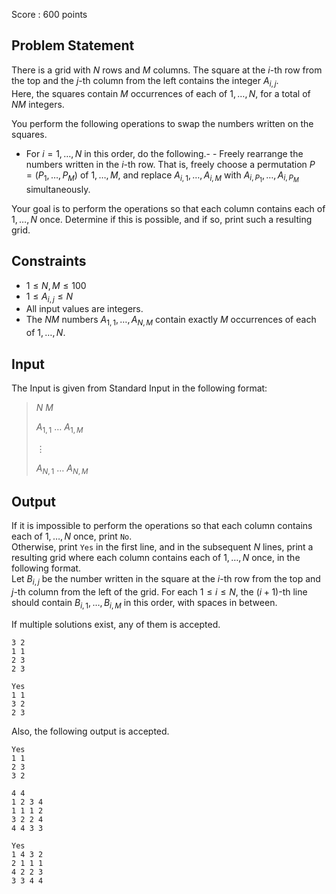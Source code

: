 Score : $600$ points

## Problem Statement

There is a grid with $N$ rows and $M$ columns. The square at the $i$-th row from the top and the $j$-th column from the left contains the integer $A_{i,j}$.<br>
Here, the squares contain $M$ occurrences of each of $1,\ldots,N$, for a total of $NM$ integers.

You perform the following operations to swap the numbers written on the squares.

- For $i=1,\ldots,N$ in this order, do the following.-   - Freely rearrange the numbers written in the $i$-th row. That is, freely choose a permutation $P=(P_{1},\ldots,P_{M})$ of $1,\ldots,M$, and replace $A_{i,1},\ldots,A_{i,M}$ with $A_{i,P_{1}},\ldots,A_{i,P_{M}}$ simultaneously.

Your goal is to perform the operations so that each column contains each of $1,\ldots,N$ once. Determine if this is possible, and if so, print such a resulting grid.

## Constraints

- $1 \leq N,M \leq 100$
- $1 \leq A_{i,j} \leq N$
- All input values are integers.
- The $NM$ numbers $A_{1,1},\ldots,A_{N,M}$ contain exactly $M$ occurrences of each of $1,\ldots,N$.

## Input

The Input is given from Standard Input in the following format:

> $N$ $M$
> 
> $A_{1,1}$ $\ldots$ $A_{1,M}$
> 
> $\vdots$
> 
> $A_{N,1}$ $\ldots$ $A_{N,M}$

## Output

If it is impossible to perform the operations so that each column contains each of $1,\ldots,N$ once, print `No`.<br>
Otherwise, print `Yes` in the first line, and in the subsequent $N$ lines, print a resulting grid where each column contains each of $1,\ldots,N$ once, in the following format.<br>
Let $B_{i,j}$ be the number written in the square at the $i$-th row from the top and $j$-th column from the left of the grid. For each $1\leq i \leq N$, the $(i+1)$-th line should contain $B_{i,1},\ldots,B_{i,M}$ in this order, with spaces in between.

If multiple solutions exist, any of them is accepted.

```input1
3 2
1 1
2 3
2 3
```

```output1
Yes
1 1
3 2
2 3
```

Also, the following output is accepted.

```output1
Yes
1 1
2 3
3 2
```

```input2
4 4
1 2 3 4
1 1 1 2
3 2 2 4
4 4 3 3
```

```output2
Yes
1 4 3 2
2 1 1 1
4 2 2 3
3 3 4 4
```
